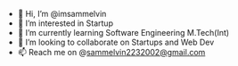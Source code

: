 - 👋 Hi, I’m @imsammelvin
- 👀 I’m interested in Startup
- 🌱 I’m currently learning Software Engineering M.Tech(Int)
- 💞️ I’m looking to collaborate on Startups and Web Dev  
- 📫 Reach me on @sammelvin2232002@gmail.com

<!---
imsammelvin/imsammelvin is a ✨ special ✨ repository because its `README.md` (this file) appears on your GitHub profile.
You can click the Preview link to take a look at your changes.
--->
